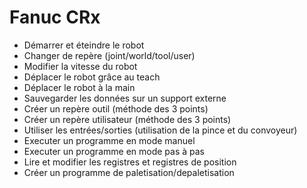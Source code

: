 # Fanuc CRx 
 - Démarrer et éteindre le robot
 - Changer de repère (joint/world/tool/user)
 - Modifier la vitesse du robot
 - Déplacer le robot grâce au teach
 - Déplacer le robot à la main
 - Sauvegarder les données sur un support externe
 - Créer un repère outil (méthode des 3 points)
 - Créer un repère utilisateur (méthode des 3 points)
 - Utiliser les entrées/sorties (utilisation de la pince et du convoyeur)
 - Executer un programme en mode manuel
 - Executer un programme en mode pas à pas
 - Lire et modifier les registres et registres de position
 - Créer un programme de paletisation/depaletisation
